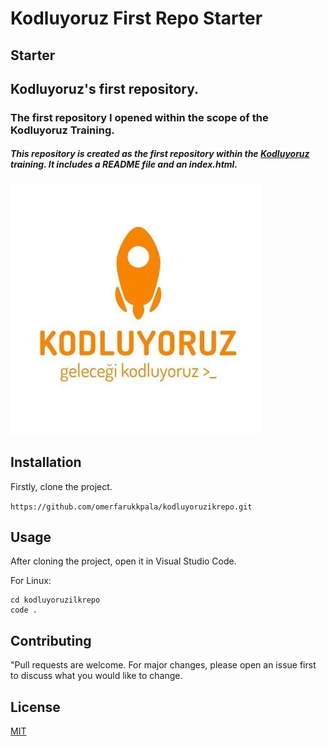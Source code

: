 # Kodluyoruz First Repo Starter     
## Starter     
## Kodluyoruz's first repository. 
 
### The first repository I opened within the scope of the Kodluyoruz Training.  

##### This repository is created as the first repository within the [Kodluyoruz](http://kodluyoruz.org) training. It includes a README file and an index.html.

![Kodluyoruz](https://raw.githubusercontent.com/Kodluyoruz/taskforce/git/git/markdown-nedir-nasil-kullaniriz-/figures/kodluyoruz_logo.jpg)

## Installation
Firstly, clone the project. 

`https://github.com/omerfarukkpala/kodluyoruzikrepo.git`

## Usage
After cloning the project, open it in Visual Studio Code.

For Linux:

````
cd kodluyoruzilkrepo
code .
````
## Contributing

"Pull requests are welcome. For major changes, please open an issue first to discuss what you would like to change.

## License

[MIT](https://choosealicense.com/licenses/mit/)
